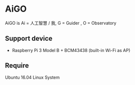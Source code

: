 # AiGO
AiGO is Ai = 人工智慧 / 我, G = Guider , O = Observatory

## Support device

* Raspberry Pi 3 Model B + BCM43438 (built-in Wi-Fi as AP)

## Require

Ubuntu 16.04 Linux System
